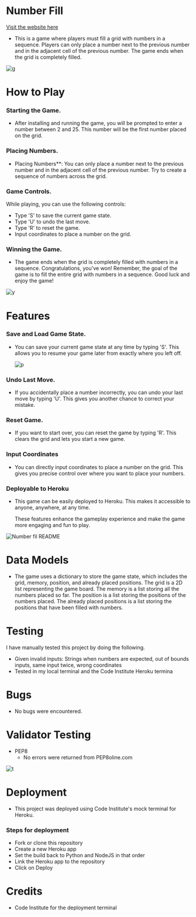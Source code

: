 # Number Fill 
[Visit the website here](https://numberfill-a461588b1f61.herokuapp.com/)
- This is a game where players must fill a grid with numbers in a sequence. Players can only place a number next to the  previous number and in the adjacent cell of the  previous number. The game ends when the grid is completely filled.

![g](https://github.com/IsaLubs/Number-Fill/assets/147058041/08c009a9-c5eb-4598-a75b-342991283929)



# How to Play

### Starting the Game.
- After installing and running the game, you will be prompted to enter a number between 2 and 25. This number will be the first number placed on the grid.
### Placing Numbers.
- Placing Numbers**: You can only place a number next to the previous number and in the adjacent cell of the previous number. Try to create a sequence of numbers across the grid.
### Game Controls.
While playing, you can use the following controls:
 - Type 'S' to save the current game state.
 - Type 'U' to undo the last move.
 - Type 'R' to reset the game.
 - Input coordinates to place a number on the grid.
### Winning the Game.
- The game ends when the grid is completely filled with numbers in a sequence. Congratulations, you've won!
Remember, the goal of the game is to fill the entire grid with numbers in a sequence. Good luck and enjoy the game!

![y](https://github.com/IsaLubs/Number-Fill/assets/147058041/ce3942d6-917f-4f87-b1d8-c8f2a248bcb3)

# Features
### Save and Load Game State.
- You can save your current game state at any time by typing 'S'. This allows you to resume your game later from exactly where you left off.
 
  ![p](https://github.com/IsaLubs/Number-Fill/assets/147058041/f01530f6-49d6-41a7-98f6-bd680846272d)

### Undo Last Move.
- If you accidentally place a number incorrectly, you can undo your last move by typing 'U'. This gives you another chance to correct your mistake.
### Reset Game.
- If you want to start over, you can reset the game by typing 'R'. This clears the grid and lets you start a new game.
### Input Coordinates
- You can directly input coordinates to place a number on the grid. This gives you precise control over where you want to place your numbers.
### Deployable to Heroku
- This game can be easily deployed to Heroku. This makes it accessible to anyone, anywhere, at any time.

   These features enhance the gameplay experience and make the game more engaging and fun to play.

![Number fil README](https://github.com/IsaLubs/Number-Fill/assets/147058041/87be1a0d-d706-4421-95a7-0e2d1dfaed4f)


# Data Models
- The game uses a dictionary to store the game state, which includes the grid, memory, position, and already placed positions. The grid is a 2D list representing the game board. The memory is a list storing all the numbers placed so far. The position is a list storing the positions of the numbers placed. The already placed positions is a list storing the positions that have been filled with numbers.

# Testing
I have manually tested this project by doing the following.
- Given invalid inputs: Strings when numbers are expected, out of bounds inputs, same input twice, wrong coordinates
- Tested in my local terminal and the Code Institute Heroku termina

# Bugs
- No bugs were encountered.

# Validator Testing 
- PEP8
   * No errors were returned from PEP8oline.com

![t](https://github.com/IsaLubs/Number-Fill/assets/147058041/d4c0eaeb-ded3-4a13-ad22-f82fb97a9e97)
# Deployment
- This project was deployed using Code Institute's mock terminal for Heroku.
### Steps for deployment
   * Fork or clone this repository
   *  Create a new Heroku app
   * Set the build back to Python and NodeJS in that order
   * Link the Heroku app to the repository
   * Click on Deploy

# Credits
- Code Institute for the deployment terminal
